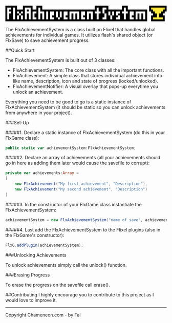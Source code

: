 ![FlxAchievementSystem](res/flxachievementsystem.png)

The FlxAchievementSystem is a class built on Flixel that handles global achievements for individual games.
It utilizes flash's shared object (or FlxSave) to save achievement progress.


##Quick Start

The FlxAchievementSystem is built out of 3 classes:
- FlxAchievementSystem: The core class with all the important functions.
- FlxAchievement: A simple class that stores individual achievement info like name, description, icon and state of progress (locked/unlocked).
- FlxAchievementNotifier: A visual overlay that pops-up everytime you unlock an achievement.

Everything you need to be good to go is a static instance of FlxAchievementSystem (it should be static so you can unlock achievements from anywhere in your project).

###Set-Up

#####1. Declare a static instance of FlxAchievementSystem (do this in your FlxGame class):
```actionscript
public static var achievementSystem:FlxAchievementSystem;
```

#####2. Declare an array of achievements (all your achievements should go in here as adding them later would cause the savefile to corrupt):
```actionscript
private var achievements:Array =
[	
    new FlxAchievement("My first achievement", "Description"),
    new FlxAchievement("My second achievement", "Description")
]
```

#####3. In the constructor of your FlxGame class instantiate the FlxAchievementSystem:
```actionscript
achievementSystem = new FlxAchievementSystem("name of save", achievements);
```

#####4. Last add the FlxAchievementSystem to the Flixel plugins (also in the FlxGame's constructor):
```actionscript
FlxG.addPlugin(achievementSystem);
```

###Unlocking Achievements

To unlock achievements simply call the unlock() function.


###Erasing Progress

To erase the progress on the savefile call erase().


##Contributing
I highly encourage you to contribute to this project as I would love to improve it.


-----------------------------------------------------------------------------------
Copyright Chameneon.com - by Tal
